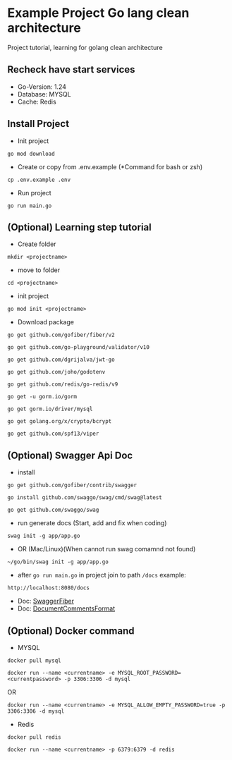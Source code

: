 # Example Project Go lang clean architecture

Project tutorial, learning for golang clean architecture

## Recheck have start services
- Go-Version: 1.24
- Database: MYSQL
- Cache: Redis

## Install Project
- Init project
```
go mod download
```

- Create or copy from .env.example (*Command for bash or zsh)
```
cp .env.example .env
```

- Run project
```
go run main.go
```

## (Optional) Learning step tutorial
- Create folder
```
mkdir <projectname>
```

- move to folder
```
cd <projectname>
```

- init project
```
go mod init <projectname>
```

- Download package
```
go get github.com/gofiber/fiber/v2
```
```
go get github.com/go-playground/validator/v10
```
```
go get github.com/dgrijalva/jwt-go
```
```
go get github.com/joho/godotenv
```
```
go get github.com/redis/go-redis/v9
```
```
go get -u gorm.io/gorm
```
```
go get gorm.io/driver/mysql
```
```
go get golang.org/x/crypto/bcrypt
```
```
go get github.com/spf13/viper
```

## (Optional) Swagger Api Doc
- install
```
go get github.com/gofiber/contrib/swagger
```
```
go install github.com/swaggo/swag/cmd/swag@latest
```
```
go get github.com/swaggo/swag
```
- run generate docs (Start, add and fix when coding)
```
swag init -g app/app.go
```
- OR (Mac/Linux)(When cannot run swag comamnd not found)
```
~/go/bin/swag init -g app/app.go
```
- after ```go run main.go``` in project join to path ```/docs``` example:
```
http://localhost:8080/docs
```
- Doc: [SwaggerFiber](https://docs.gofiber.io/contrib/swagger)
- Doc: [DocumentCommentsFormat](https://github.com/swaggo/swag#declarative-comments-format)

## (Optional) Docker command

- MYSQL
```
docker pull mysql
```
```
docker run --name <currentname> -e MYSQL_ROOT_PASSWORD=<currentpassword> -p 3306:3306 -d mysql
```
OR
```
docker run --name <currentname> -e MYSQL_ALLOW_EMPTY_PASSWORD=true -p 3306:3306 -d mysql
```

- Redis
```
docker pull redis
```
```
docker run --name <currentname> -p 6379:6379 -d redis
```
